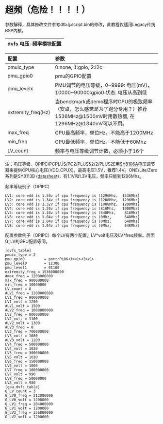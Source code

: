 # 超频（危险！！！！）

参数解释，具体修改文件参考dtb与script.bin的修改，此教程仅适用Legacy传统BSP内核。

| dvfs 电压-频率模块配置 |
| :--- |


| 配置 | 参数 |
| :--- | :--- |
| pmuic\_type | 0:none, 1:gpio, 2:i2c |
| pmu\_gpio0 | pmu的GPIO配置 |
| pmu\_levelx | PMU调节的电压等级，0~9999: 电压\(mV\)，10000~90000:gpio0 状态. 电压从高到低 |
| extremity\_freq\(Hz\) | 当benckmark或demo程序时CPU的极致频率（安卓，怎么感觉是为了跑分专用？）推荐1536MHz@1500mV时用散热器, 在1296MHz@1340mV可以不用。 |
| max\_freq | CPU最高频率，单位Hz，不能高于1200MHz |
| min\_freq | CPU最低频率，单位Hz，不能低于60Mhz |
| LV\_count | 频率与电压等级调节计数，必须小于16个 |

注：电压等级，OPIPC/PCPLUS/PC2/PLUS&2/2/PLUS2E用[SY8106A](http://linux-sunxi.org/SY8106A)电压调节器来提供CPU核心电压\(VDD\_CPUX\)，最高电压1.5V，推荐1.4V。ONE/Lite/Zero系列是SY8113B \([datasheet](https://www.olimex.com/Products/Breadboarding/BB-PWR-8113/resources/SY8113.pdf)\)，有1.1V和1.3V电压，频率只能到1296Mhz。

频率等级例子（OPIPC）

```
LV1: core vdd is 1.50v if cpu frequency is (1296Mhz,  1536Mhz]
LV2: core vdd is 1.34v if cpu frequency is (1200Mhz,  1296Mhz]
LV3: core vdd is 1.32v if cpu frequency is (1008Mhz,  1200Mhz]
LV4: core vdd is 1.20v if cpu frequency is (816Mhz,   1008Mhz]
LV5: core vdd is 1.10v if cpu frequency is (648Mhz,    816Mhz]
LV6: core vdd is 1.04v if cpu frequency is (0Mhz,      648Mhz]
LV7: core vdd is 1.04v if cpu frequency is (0Mhz,      648Mhz]
LV8: core vdd is 1.04v if cpu frequency is (0Mhz,      648Mhz]
```

配置参数例子（OPIPC）每个LV有两个配置，LV\*volt电压及LV\*freq频率。后面G\_LV的GPU配置等同。

```
[dvfs_table]
pmuic_type = 2
pmu_gpio0         = port:PL06<1><1><2><1>
pmu_level0        = 11300
pmu_level1        = 01100
extremity_freq = 1536000000
#max_freq = 1200000000
max_freq = 900000000
min_freq = 10000000
LV_count = 8
#LV1_freq = 1200000000
LV1_freq = 900000000
LV1_volt = 1200
#LV1_volt = 1500
#LV2_freq = 1008000000
LV2_freq = 800000000
LV2_volt = 1100
#LV2_volt = 1300
#LV3_freq = 0
LV3_freq = 700000000
LV3_volt = 1080
#LV3_volt = 1200
LV4_freq = 500000000
LV4_volt = 1020
LV5_freq = 300000000
LV5_volt = 1010
LV6_freq = 150000000
LV6_volt = 1000
LV7_freq = 100000000
LV7_volt = 990
LV8_freq = 50000000
LV8_volt = 980
[gpu_dvfs_table]
G_LV_count = 3
G_LV0_freq = 212000000
G_LV0_volt = 1200000
G_LV1_freq = 284000000
G_LV1_volt = 1200000
G_LV2_freq = 356000000
G_LV2_volt = 1200000
```



